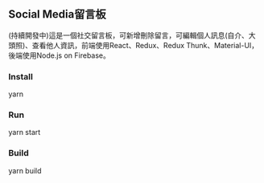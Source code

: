 ## Social Media留言板
(持續開發中)這是一個社交留言板，可新增刪除留言，可編輯個人訊息(自介、大頭照)、查看他人資訊，前端使用React、Redux、Redux Thunk、Material-UI，後端使用Node.js on Firebase。

### Install
yarn

### Run
yarn start

### Build
yarn build
